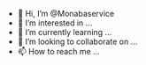 - 👋 Hi, I’m @Monabaservice
- 👀 I’m interested in ...
- 🌱 I’m currently learning ...
- 💞️ I’m looking to collaborate on ...
- 📫 How to reach me ...

<!---
Monabaservice/Monabaservice is a ✨ special ✨ repository because its `README.md` (this file) appears on your GitHub profile.
You can click the Preview link to take a look at your changes.
--->
